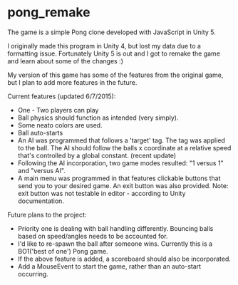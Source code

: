 # pong_remake
The game is a simple Pong clone developed with JavaScript in Unity 5.

I originally made this program in Unity 4, but lost my data due to a formatting issue. Fortunately Unity 5 is out and I got to
remake the game and learn about some of the changes :)

My version of this game has some of the features from the original game, but I plan to add more features in the future.

Current features (updated 6/7/2015):
- One - Two players can play
- Ball physics should function as intended (very simply).
- Some neato colors are used.
- Ball auto-starts
- An AI was programmed that follows a 'target' tag. The tag was applied to the ball. The AI should follow the balls x coordinate at a relative speed that's controlled by a global constant. (recent update)
- Following the AI incorporation, two game modes resulted: "1 versus 1" and "versus AI". 
- A main menu was programmed in that features clickable buttons that send you to your desired game. An exit button was also provided. Note: exit button was not testable in editor - according to Unity documentation.

Future plans to the project:
- Priority one is dealing with ball handling differently. Bouncing balls based on speed/angles needs to be accounted for.
- I'd like to re-spawn the ball after someone wins. Currently this is a BO1('best of one') Pong game.
- If the above feature is added, a scoreboard should also be incorporated.
- Add a MouseEvent to start the game, rather than an auto-start occurring. 

